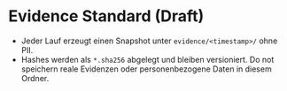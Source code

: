 # Evidence Standard (Draft)

- Jeder Lauf erzeugt einen Snapshot unter `evidence/<timestamp>/` ohne PII.
- Hashes werden als `*.sha256` abgelegt und bleiben versioniert.
Do not speichern reale Evidenzen oder personenbezogene Daten in diesem Ordner.
